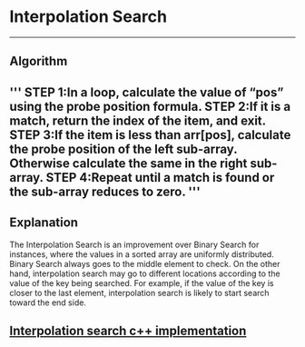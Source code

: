 # Interpolation Search
  
---  
## Algorithm
'''
 STEP 1:In a loop, calculate the value of “pos” using the probe position formula. 
 STEP 2:If it is a match, return the index of the item, and exit. 
 STEP 3:If the item is less than arr[pos], calculate the probe position of the left sub-array. Otherwise calculate the same in the right sub-array. 
 STEP 4:Repeat until a match is found or the sub-array reduces to zero. 
 '''
---
## Explanation
 The Interpolation Search is an improvement over Binary Search for instances, where the values in a sorted array are uniformly    distributed. 
  Binary Search always goes to the middle element to check. 
  On the other hand, interpolation search may go to different locations according to the value of the key being searched. 
  For example, if the value of the key is closer to the last element, interpolation search is likely to start search toward the end side.
 
 
## [Interpolation search c++ implementation](Interpolation_search.cpp) 
